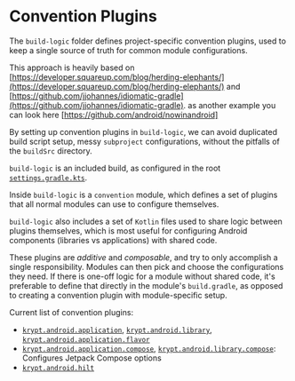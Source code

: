 # Convention Plugins

The `build-logic` folder defines project-specific convention plugins, used to keep a single
source of truth for common module configurations.

This approach is heavily based on
[https://developer.squareup.com/blog/herding-elephants/](https://developer.squareup.com/blog/herding-elephants/)
and
[https://github.com/jjohannes/idiomatic-gradle](https://github.com/jjohannes/idiomatic-gradle).
as another example you can look here
[https://github.com/android/nowinandroid]

By setting up convention plugins in `build-logic`, we can avoid duplicated build script setup,
messy `subproject` configurations, without the pitfalls of the `buildSrc` directory.

`build-logic` is an included build, as configured in the root
[`settings.gradle.kts`](../settings.gradle).

Inside `build-logic` is a `convention` module, which defines a set of plugins that all normal
modules can use to configure themselves.

`build-logic` also includes a set of `Kotlin` files used to share logic between plugins themselves,
which is most useful for configuring Android components (libraries vs applications) with shared
code.

These plugins are *additive* and *composable*, and try to only accomplish a single responsibility.
Modules can then pick and choose the configurations they need.
If there is one-off logic for a module without shared code, it's preferable to define that directly
in the module's `build.gradle`, as opposed to creating a convention plugin with module-specific
setup.

Current list of convention plugins:

- [`krypt.android.application`](convention/src/main/kotlin/AndroidApplicationConventionPlugin.kt),
  [`krypt.android.library`](convention/src/main/kotlin/AndroidLibraryConventionPlugin.kt),
  [`krypt.android.application.flavor`](convention/src/main/kotlin/AndroidApplicationFlavorConventionPlugin.kt)  
- [`krypt.android.application.compose`](convention/src/main/kotlin/AndroidApplicationComposeConventionPlugin.kt),
  [`krypt.android.library.compose`](convention/src/main/kotlin/AndroidLibraryComposeConventionPlugin.kt):
  Configures Jetpack Compose options
- [`krypt.android.hilt`](convention/src/main/kotlin/AndroidHiltConventionPlugin.kt)
